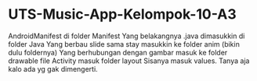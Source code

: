 # UTS-Music-App-Kelompok-10-A3

AndroidManifest di folder Manifest
Yang belakangnya .java dimasukkin di folder Java
Yang berbau slide sama stay masukkin ke folder anim (bikin dulu foldernya)
Yang berhubungan dengan gambar masuk ke folder drawable
file Activity masuk folder layout
Sisanya masuk values. Tanya aja kalo ada yg gak dimengerti.

